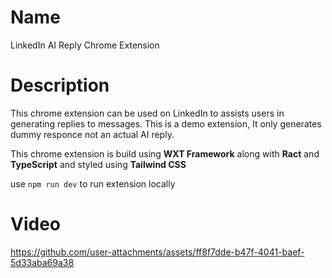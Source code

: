# Name
  LinkedIn AI Reply Chrome Extension

# Description
  This chrome extension can be used on LinkedIn to assists users in generating replies to messages. This is a demo extension, It only generates dummy responce not an actual AI reply.

  This chrome extension is build using **WXT Framework** along with **Ract** and **TypeScript** and styled using **Tailwind CSS**

  use `npm run dev` to run extension locally

# Video

https://github.com/user-attachments/assets/ff8f7dde-b47f-4041-baef-5d33aba69a38


